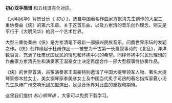 

**初心双手简谱** 和五线谱完全对应。

《大明风华》背景音乐《 _初心_
》，选自中国著名作曲家方岽清先生创作的大型三重协奏曲《侠》的第六乐章。关于这首乐曲，以及方岽清的音乐创作理念，则又是平行于《大明风华》的另一个艺术世界。

大型三重协奏曲《侠》是方岽清笔下最新一部振兴民族音乐，问鼎世界乐坛的发轫之作。《侠》创作缘起于杜甫作品——被誉为千古第一长篇叙事诗的《北征》，洋洋数百言，充满了杜甫忧国忧民的情思和怀抱中兴的希望。同样怀抱中兴民乐理想的作曲家方岽清先生和演奏家王温豪女士决定再度合作一部大型叙事性协奏作品。

《侠》的世界首演，古筝演奏家王温豪特别邀请了中国大提琴领军人物、著名大提琴家娜木拉女士，美女钢琴家李美彦女士及中国当代炙手可热的著名指挥家夏小汤先生执棒广州交响乐团加盟演出，足见音乐界对此曲的重视和期待。

这里我们提供 _初心钢琴谱_ ，大家可以免费下载学习。

